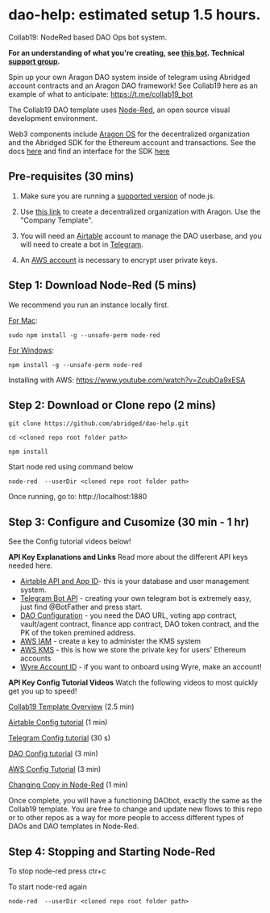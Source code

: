 # dao-help: estimated setup 1.5 hours.

Collab19: NodeRed based DAO Ops bot system. 

**For an understanding of what you're creating, see [this bot](https://t.me/collab19_bot). Technical [support group](https://t.me/joinchat/Hgw0mRcKNRFH3FG5Zjr2SA).**

Spin up your own Aragon DAO system inside of telegram using Abridged account contracts and an Aragon DAO framework! See Collab19 here as an example of what to anticipate: <https://t.me/collab19_bot>

The Collab19 DAO template uses [Node-Red](https://nodered.org/), an open source visual development environment. 

Web3 components include [Aragon OS](https://aragon.org) for the decentralized organization and the Abridged SDK for the Ethereum account and transactions. See the docs [here](https://abridged.gitbook.io/docs/) and find an interface for the SDK [here](https://preview.abridged.io/)

## Pre-requisites (30 mins)

1. Make sure you are running a [supported version](https://nodered.org/docs/faq/node-versions) of node.js.

2. Use [this link](https://mainnet.aragon.org/) to create a decentralized organization with Aragon. Use the "Company Template".

3. You will need an [Airtable](https://airtable.com/) account to manage the DAO userbase, and you will need to create a bot in [Telegram](https://core.telegram.org/bots).

4. An [AWS account](https://aws.amazon.com/console/) is necessary to encrypt user private keys.

## Step 1: Download Node-Red (5 mins)

We recommend you run an instance locally first.

[For Mac](https://nodered.org/docs/getting-started/local):
  ```
  sudo npm install -g --unsafe-perm node-red
  ```
  
[For Windows](https://nodered.org/docs/getting-started/windows):
  ```
  npm install -g --unsafe-perm node-red
  ```

Installing with AWS: <https://www.youtube.com/watch?v=ZcubOa9xESA>

## Step 2: Download or Clone repo (2 mins)
```
git clone https://github.com/abridged/dao-help.git

cd <cloned repo root folder path>

npm install
```

Start node red using command below
```
node-red  --userDir <cloned repo root folder path>
```

Once running, go to: http://localhost:1880

## Step 3: Configure and Cusomize (30 min - 1 hr)
See the Config tutorial videos below!

**API Key Explanations and Links**
Read more about the different API keys needed here.

  * [Airtable API and App ID](https://airtable.com/invite/l?inviteId=invfw1mDN9Gm7qmO4&inviteToken=e2b07eee746127408d6dc64f6158dbdd78d3e195978d2a8d14779603222b5c42)- this is your database and user management system. 
  * [Telegram Bot API](https://core.telegram.org/bots) - creating your own telegram bot is extremely easy, just find @BotFather and press start. 
  * [DAO Configuration](https://mainnet.aragon.org/#/) - you need the DAO URL, voting app contract, vault/agent contract, finance app contract, DAO token contract, and the PK of the token premined address.
  * [AWS IAM](https://aws.amazon.com/iam/) - create a key to administer the KMS system
  * [AWS KMS](https://aws.amazon.com/kms/) - this is how we store the private key for users' Ethereum accounts
  * [Wyre Account ID](https://dash.sendwyre.com/sign-in) - if you want to onboard using Wyre, make an account!

**API Key Config Tutorial Videos**
Watch the following videos to most quickly get you up to speed!

[Collab19 Template Overview](https://www.youtube.com/watch?v=1MjoDXFa2mU) (2.5 min)

[Airtable Config tutorial](https://www.youtube.com/watch?v=tCC9z3-ahxs) (1 min)

[Telegram Config tutorial](https://www.youtube.com/watch?v=WEJpuqTbQRU) (30 s)

[DAO Config tutorial](https://www.youtube.com/watch?v=bq8t62gyq2g) (3 min)

[AWS Config Tutorial](https://www.youtube.com/watch?v=jNxuRF5Yc3g) (3 min)

[Changing Copy in Node-Red](https://www.youtube.com/watch?v=FdgfPJDd0mE) (1 min)

Once complete, you will have a functioning DAObot, exactly the same as the Collab19 template. You are free to change and update new flows to this repo or to other repos as a way for more people to access different types of DAOs and DAO templates in Node-Red.
  
## Step 4: Stopping and Starting Node-Red
To stop node-red press ctr+c

To start node-red again 
```
node-red  --userDir <cloned repo root folder path>
```

